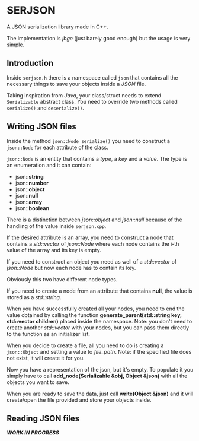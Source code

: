 # SERJSON

A JSON serialization library made in C++.

The implementation is *jbge* (just barely good enough) but the usage
is very simple.

## Introduction

Inside `serjson.h` there is a namespace called `json`
that contains all the necessary things to save your objects inside
a *JSON* file.

Taking inspiration from *Java*, your class/struct needs to
extend `Serializable` abstract class.
You need to override two methods called `serialize()` and `deserialize()`.

## Writing JSON files

Inside the method `json::Node serialize()` you need to construct a `json::Node`
for each attribute of the class.

`json::Node` is an entity that contains a *type*, a *key* and a *value*.
The type is an enumeration and it can contain:
- json::**string**
- json::**number**
- json::**object**
- json::**null**
- json::**array**
- json::**boolean**

There is a distinction between *json::object* and *json::null*
because of the handling of the value inside `serjson.cpp`.

If the desired attribute is an array, you need to construct a node
that contains a *std::vector* of *json::Node* where each node contains
the i-th value of the array and its key is empty.

If you need to construct an object you need as well of a 
*std::vector* of *json::Node* but now each node has to contain
its key.

Obviously this two have different node types.

If you need to create a node from an attribute that contains **null**,
the value is stored as a *std::string*.

When you have successfully created all your nodes, you need to end
the value obtained by calling the function **generate_parent(std::string key, std::vector children)**
placed inside the namespace.
Note: you don't need to create another *std::vector* with your nodes, 
but you can pass them directly to the function as an initializer list.

When you decide to create a file, all you need to do is creating
a `json::Object` and setting a value to *file_path*.
Note: if the specified file does not exist, it will create it for you.

Now you have a representation of the json, but it's empty.
To populate it you simply have to call **add_node(Serializable &obj, Object &json)**
with all the objects you want to save.

When you are ready to save the data, just call 
**write(Object &json)** and it will create/open the file provided
and store your objects inside.

## Reading JSON files

***WORK IN PROGRESS***
